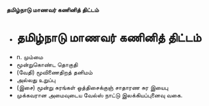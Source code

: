 **தமிழ்நாடு மாணவர் கணினித் திட்டம்**
- # தமிழ்நாடு மாணவர் கணினித் திட்டம்
- n. மும்மை
- மூன்றுகொண்ட தொகுதி
- (வேதி) மூவிணைதிறத் தனிமம்
- அல்லது உறுப்பு
- (இசை) மூன்று சுரங்கள் ஒத்திசைக்குஞ் சாதாரண சுர இயைபு
- முக்கவரான அமைவுடைய வேல்ஸ் நாட்டு இலக்கியப்புனைவு வகை.


